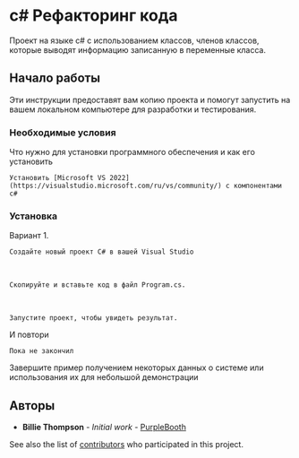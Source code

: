 # c# Рефакторинг кода

Проект на языке с# с использованием классов, членов классов, которые выводят информацию записанную в переменные класса.

## Начало работы

Эти инструкции предоставят вам копию проекта и помогут запустить на вашем локальном компьютере для разработки и тестирования.

### Необходимые условия

Что нужно для установки программного обеспечения и как его установить

```
Установить [Microsoft VS 2022](https://visualstudio.microsoft.com/ru/vs/community/) с компонентами c#
```

### Установка
Вариант 1. 
```
Создайте новый проект C# в вашей Visual Studio
```
<br>

```
Скопируйте и вставьте код в файл Program.cs.
```
<br>

```
Запустите проект, чтобы увидеть результат.
```


И повтори

```
Пока не закончил
```

Завершите пример получением некоторых данных о системе или использования их для небольшой демонстрации

## Авторы

* **Billie Thompson** - *Initial work* - [PurpleBooth](https://github.com/PurpleBooth)

See also the list of [contributors](https://github.com/your/project/contributors) who participated in this project.
